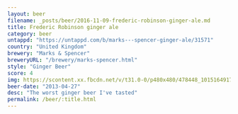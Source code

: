 ```yaml
---
layout: beer
filename: _posts/beer/2016-11-09-frederic-robinson-ginger-ale.md
title: Frederic Robinson ginger ale
category: beer
untappd: "https://untappd.com/b/marks---spencer-ginger-ale/31571"
country: "United Kingdom"
brewery: "Marks & Spencer"
breweryURL: "/brewery/marks-spencer.html"
style: "Ginger Beer"
score: 4
img: https://scontent.xx.fbcdn.net/v/t31.0-0/p480x480/478448_10151649175643745_1984274110_o.jpg?_nc_cat=111&_nc_ohc=SPgh-LYwSQ8AQmPA6ztqWQtQEvw0BdfDylepTpYBz1TUyrAhyqQXMc14w&_nc_ht=scontent.xx&oh=c75c82c767452c22b3254f8a2f245dc9&oe=5E4CFEC9
beer-date: "2013-04-27"
desc: "The worst ginger beer I've tasted"
permalink: /beer/:title.html
---
```


